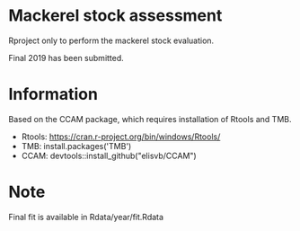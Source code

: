 # Mackerel stock assessment

Rproject only to perform the mackerel stock evaluation.

Final 2019 has been submitted.

# Information

Based on the CCAM package, which requires installation of Rtools and TMB. 

* Rtools:	https://cran.r-project.org/bin/windows/Rtools/
* TMB:		install.packages('TMB')
* CCAM:		devtools::install_github("elisvb/CCAM")

# Note

Final fit is available in Rdata/year/fit.Rdata

